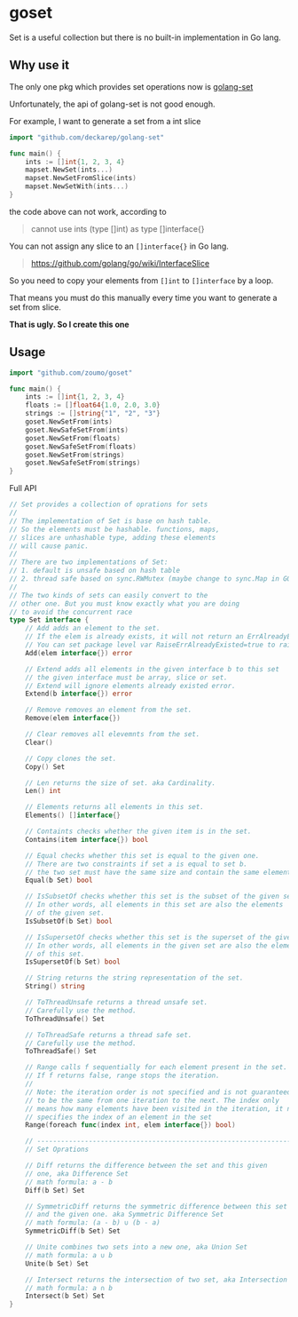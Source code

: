 # goset

Set is a useful collection but there is no built-in implementation in Go lang.

## Why use it

The only one pkg which provides set operations now is [golang-set](https://github.com/deckarep/golang-set)

Unfortunately, the api of golang-set is not good enough.

For example, I want to generate a set from a int slice

```go
import "github.com/deckarep/golang-set"

func main() {
	ints := []int{1, 2, 3, 4}
	mapset.NewSet(ints...)
	mapset.NewSetFromSlice(ints)
	mapset.NewSetWith(ints...)
}
```

the code above can not work, according to

>    cannot use ints (type []int) as type []interface{}

You can not assign any slice to an `[]interface{}`  in Go lang.

>   https://github.com/golang/go/wiki/InterfaceSlice

So you need to copy your elements from `[]int` to `[]interface` by a loop.

That means you must do this manually every time you want to generate a set from slice.

**That is ugly. So I create this one**

## Usage

```go
import "github.com/zoumo/goset"

func main() {
	ints := []int{1, 2, 3, 4}
	floats := []float64{1.0, 2.0, 3.0}
	strings := []string{"1", "2", "3"}
	goset.NewSetFrom(ints)
	goset.NewSafeSetFrom(ints)
	goset.NewSetFrom(floats)
	goset.NewSafeSetFrom(floats)
	goset.NewSetFrom(strings)
	goset.NewSafeSetFrom(strings)
}
```

Full API

```go
// Set provides a collection of oprations for sets
//
// The implementation of Set is base on hash table.
// So the elements must be hashable. functions, maps,
// slices are unhashable type, adding these elements
// will cause panic.
//
// There are two implementations of Set:
// 1. default is unsafe based on hash table
// 2. thread safe based on sync.RWMutex (maybe change to sync.Map in GO1.9)
//
// The two kinds of sets can easily convert to the
// other one. But you must know exactly what you are doing
// to avoid the concurrent race
type Set interface {
	// Add adds an element to the set.
	// If the elem is already exists, it will not return an ErrAlreadyExisted by default.
	// You can set package level var RaiseErrAlreadyExisted=true to raise it.
	Add(elem interface{}) error

	// Extend adds all elements in the given interface b to this set
	// the given interface must be array, slice or set.
	// Extend will ignore elements already existed error.
	Extend(b interface{}) error

	// Remove removes an element from the set.
	Remove(elem interface{})

	// Clear removes all elevemnts from the set.
	Clear()

	// Copy clones the set.
	Copy() Set

	// Len returns the size of set. aka Cardinality.
	Len() int

	// Elements returns all elements in this set.
	Elements() []interface{}

	// Containts checks whether the given item is in the set.
	Contains(item interface{}) bool

	// Equal checks whether this set is equal to the given one.
	// There are two constraints if set a is equal to set b.
	// the two set must have the same size and contain the same elements.
	Equal(b Set) bool

	// IsSubsetOf checks whether this set is the subset of the given set
	// In other words, all elements in this set are also the elements
	// of the given set.
	IsSubsetOf(b Set) bool

	// IsSupersetOf checks whether this set is the superset of the given set
	// In other words, all elements in the given set are also the elements
	// of this set.
	IsSupersetOf(b Set) bool

	// String returns the string representation of the set.
	String() string

	// ToThreadUnsafe returns a thread unsafe set.
	// Carefully use the method.
	ToThreadUnsafe() Set

	// ToThreadSafe returns a thread safe set.
	// Carefully use the method.
	ToThreadSafe() Set

	// Range calls f sequentially for each element present in the set.
	// If f returns false, range stops the iteration.
	//
	// Note: the iteration order is not specified and is not guaranteed
	// to be the same from one iteration to the next. The index only
	// means how many elements have been visited in the iteration, it not
	// specifies the index of an element in the set
	Range(foreach func(index int, elem interface{}) bool)

	// ---------------------------------------------------------------------
	// Set Oprations

	// Diff returns the difference between the set and this given
	// one, aka Difference Set
	// math formula: a - b
	Diff(b Set) Set

	// SymmetricDiff returns the symmetric difference between this set
	// and the given one. aka Symmetric Difference Set
	// math formula: (a - b) ∪ (b - a)
	SymmetricDiff(b Set) Set

	// Unite combines two sets into a new one, aka Union Set
	// math formula: a ∪ b
	Unite(b Set) Set

	// Intersect returns the intersection of two set, aka Intersection Set
	// math formula: a ∩ b
	Intersect(b Set) Set
}
```


